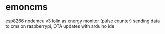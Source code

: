 # emoncms

esp8266 nodemcu v3 lolin as energy monitor (pulse counter) sending data to cms on raspberrypi, OTA updates with arduino ide
